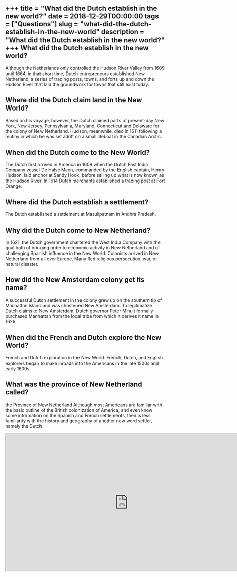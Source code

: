 +++
title = "What did the Dutch establish in the new world?"
date = 2018-12-29T00:00:00
tags = ["Questions"]
slug = "what-did-the-dutch-establish-in-the-new-world"
description = "What did the Dutch establish in the new world?"
+++
What did the Dutch establish in the new world?
----------------------------------------------

Although the Netherlands only controlled the Hudson River Valley from 1609 until 1664, in that short time, Dutch entrepreneurs established New Netherland, a series of trading posts, towns, and forts up and down the Hudson River that laid the groundwork for towns that still exist today.

Where did the Dutch claim land in the New World?
------------------------------------------------

Based on his voyage, however, the Dutch claimed parts of present-day New York, New Jersey, Pennsylvania, Maryland, Connecticut and Delaware for the colony of New Netherland. Hudson, meanwhile, died in 1611 following a mutiny in which he was set adrift on a small lifeboat in the Canadian Arctic.

When did the Dutch come to the New World?
-----------------------------------------

The Dutch first arrived in America in 1609 when the Dutch East India Company vessel De Halve Maen, commanded by the English captain, Henry Hudson, laid anchor at Sandy Hook, before sailing up what is now known as the Hudson River. In 1614 Dutch merchants established a trading post at Fort Orange.

Where did the Dutch establish a settlement?
-------------------------------------------

The Dutch established a settlement at Masulipatnam in Andhra Pradesh.

Why did the Dutch come to New Netherland?
-----------------------------------------

In 1621, the Dutch government chartered the West India Company with the goal both of bringing order to economic activity in New Netherland and of challenging Spanish influence in the New World. Colonists arrived in New Netherland from all over Europe. Many fled religious persecution, war, or natural disaster.

How did the New Amsterdam colony get its name?
----------------------------------------------

A successful Dutch settlement in the colony grew up on the southern tip of Manhattan Island and was christened New Amsterdam. To legitimatize Dutch claims to New Amsterdam, Dutch governor Peter Minuit formally purchased Manhattan from the local tribe from which it derives it name in 1626.

When did the French and Dutch explore the New World?
----------------------------------------------------

French and Dutch exploration in the New World. French, Dutch, and English explorers began to make inroads into the Americans in the late 1500s and early 1600s.

What was the province of New Netherland called?
-----------------------------------------------

the Province of New Netherland Although most Americans are familiar with the basic outline of the British colonization of America, and even know some information on the Spanish and French settlements, their is less familiarity with the history and geography of another new word settler, namely the Dutch.

<iframe allow="accelerometer; autoplay; clipboard-write; encrypted-media; gyroscope; picture-in-picture" allowfullscreen="" class="__youtube_prefs__  epyt-is-override  no-lazyload" data-no-lazy="1" data-origheight="433" data-origwidth="770" data-skipgform_ajax_framebjll="" height="433" id="_ytid_69272" loading="lazy" src="https://www.youtube.com/embed/rH1uGY16WJM?enablejsapi=1&autoplay=0&cc_load_policy=0&cc_lang_pref=&iv_load_policy=1&loop=0&modestbranding=0&rel=1&fs=1&playsinline=0&autohide=2&theme=dark&color=red&controls=1&" title="YouTube player" width="770"></iframe>